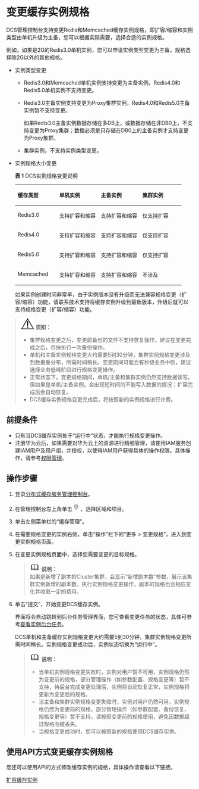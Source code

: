 # 变更缓存实例规格<a name="ZH-CN_TOPIC_0148195253"></a>

DCS管理控制台支持变更Redis和Memcached缓存实例规格，即扩容/缩容和实例类型由单机升级为主备，您可以根据实际需要，选择合适的实例规格。

例如，如果是2G的Redis3.0单机实例，您可以申请实例类型变更为主备，规格选择除2G以外的其他规格。

-   实例类型变更
    -   Redis3.0和Memcached单机实例支持变更为主备实例，Redis4.0和Redis5.0单机实例不支持变更。
    -   Redis3.0主备实例支持变更为Proxy集群实例，Redis4.0和Redis5.0主备实例暂不支持变更。

        如果Redis3.0主备实例数据存储在多DB上，或数据存储在非DB0上，不支持变更为Proxy集群；数据必须是只存储在DB0上的主备实例才支持变更为Proxy集群。

    -   集群实例，不支持实例类型变更。

-   实例规格大小变更

    **表 1**  DCS实例规格变更说明

    <a name="table1050417161268"></a>
    <table><thead align="left"><tr id="row1506316132615"><th class="cellrowborder" valign="top" width="25%" id="mcps1.2.5.1.1"><p id="p125077167264"><a name="p125077167264"></a><a name="p125077167264"></a>缓存类型</p>
    </th>
    <th class="cellrowborder" valign="top" width="25%" id="mcps1.2.5.1.2"><p id="p4507916122615"><a name="p4507916122615"></a><a name="p4507916122615"></a>单机实例</p>
    </th>
    <th class="cellrowborder" valign="top" width="25%" id="mcps1.2.5.1.3"><p id="p6507181619263"><a name="p6507181619263"></a><a name="p6507181619263"></a>主备实例</p>
    </th>
    <th class="cellrowborder" valign="top" width="25%" id="mcps1.2.5.1.4"><p id="p2507191614267"><a name="p2507191614267"></a><a name="p2507191614267"></a>集群实例</p>
    </th>
    </tr>
    </thead>
    <tbody><tr id="row85071016132619"><td class="cellrowborder" valign="top" width="25%" headers="mcps1.2.5.1.1 "><p id="p108572039192612"><a name="p108572039192612"></a><a name="p108572039192612"></a>Redis3.0</p>
    </td>
    <td class="cellrowborder" valign="top" width="25%" headers="mcps1.2.5.1.2 "><p id="p1550781612618"><a name="p1550781612618"></a><a name="p1550781612618"></a>支持扩容和缩容</p>
    </td>
    <td class="cellrowborder" valign="top" width="25%" headers="mcps1.2.5.1.3 "><p id="p6239152915148"><a name="p6239152915148"></a><a name="p6239152915148"></a>支持扩容和缩容</p>
    </td>
    <td class="cellrowborder" valign="top" width="25%" headers="mcps1.2.5.1.4 "><p id="p036914157280"><a name="p036914157280"></a><a name="p036914157280"></a>仅支持扩容</p>
    </td>
    </tr>
    <tr id="row450711617264"><td class="cellrowborder" valign="top" width="25%" headers="mcps1.2.5.1.1 "><p id="p1298418403265"><a name="p1298418403265"></a><a name="p1298418403265"></a>Redis4.0</p>
    </td>
    <td class="cellrowborder" valign="top" width="25%" headers="mcps1.2.5.1.2 "><p id="p133441318270"><a name="p133441318270"></a><a name="p133441318270"></a>支持扩容和缩容</p>
    </td>
    <td class="cellrowborder" valign="top" width="25%" headers="mcps1.2.5.1.3 "><p id="p625312516520"><a name="p625312516520"></a><a name="p625312516520"></a>支持扩容和缩容</p>
    </td>
    <td class="cellrowborder" valign="top" width="25%" headers="mcps1.2.5.1.4 "><p id="p323215141665"><a name="p323215141665"></a><a name="p323215141665"></a>仅支持扩容</p>
    </td>
    </tr>
    <tr id="row185071316172617"><td class="cellrowborder" valign="top" width="25%" headers="mcps1.2.5.1.1 "><p id="p786415411262"><a name="p786415411262"></a><a name="p786415411262"></a>Redis5.0</p>
    </td>
    <td class="cellrowborder" valign="top" width="25%" headers="mcps1.2.5.1.2 "><p id="p34521671666"><a name="p34521671666"></a><a name="p34521671666"></a>支持扩容和缩容</p>
    </td>
    <td class="cellrowborder" valign="top" width="25%" headers="mcps1.2.5.1.3 "><p id="p17720791866"><a name="p17720791866"></a><a name="p17720791866"></a>支持扩容和缩容</p>
    </td>
    <td class="cellrowborder" valign="top" width="25%" headers="mcps1.2.5.1.4 "><p id="p1012581213612"><a name="p1012581213612"></a><a name="p1012581213612"></a>仅支持扩容</p>
    </td>
    </tr>
    <tr id="row10507916142612"><td class="cellrowborder" valign="top" width="25%" headers="mcps1.2.5.1.1 "><p id="p05078165269"><a name="p05078165269"></a><a name="p05078165269"></a>Memcached</p>
    </td>
    <td class="cellrowborder" valign="top" width="25%" headers="mcps1.2.5.1.2 "><p id="p7507116182616"><a name="p7507116182616"></a><a name="p7507116182616"></a>支持扩容和缩容</p>
    </td>
    <td class="cellrowborder" valign="top" width="25%" headers="mcps1.2.5.1.3 "><p id="p1507191672611"><a name="p1507191672611"></a><a name="p1507191672611"></a>支持扩容和缩容</p>
    </td>
    <td class="cellrowborder" valign="top" width="25%" headers="mcps1.2.5.1.4 "><p id="p7507201612620"><a name="p7507201612620"></a><a name="p7507201612620"></a>不涉及</p>
    </td>
    </tr>
    </tbody>
    </table>

    如果实例创建时间非常早，由于实例版本没有升级而无法兼容规格变更（扩容/缩容）功能，请联系技术支持将缓存实例升级到最新版本，升级后就可以支持规格变更（扩容/缩容）功能。


>![](public_sys-resources/icon-notice.gif) **须知：**   
>-   集群规格变更之后，变更前备份的文件不支持恢复操作。建议在变更完成之后，尽快执行一次备份操作。  
>-   单机和主备实例规格变更大约需要5到30分钟，集群实例规格变更涉及到数据重分布，所需时间稍长。变更期间可能会有秒级业务中断，建议选择业务低峰阶段进行规格变更操作。  
>-   正常状态下，变更规格期间，单机/主备和集群实例仍然支持数据读写，但如果是单机/主备实例，会出现短时间的不能写入数据的情况；扩容完成后会自动恢复。  
>-   DCS缓存实例规格变更完成后，将按照新的实例规格进行计费。  

## 前提条件<a name="section83110548119"></a>

-   只有当DCS缓存实例处于“运行中”状态，才能执行规格变更操作。
-   注册华为云后，如果需要对华为云上的资源进行精细管理，请使用IAM服务创建IAM用户及用户组，并授权，以使得IAM用户获得具体的操作权限。具体操作，请参考[权限管理](权限管理.md)。

## 操作步骤<a name="section7311155411113"></a>

1.  登录[分布式缓存服务管理控制台](https://console.huaweicloud.com/dcs)。
2.  在管理控制台左上角单击![](figures/icon-region.png)，选择区域和项目。
3.  单击左侧菜单栏的“缓存管理”。
4.  在需要规格变更的实例右侧，单击“操作”栏下的“更多 \> 变更规格”，进入到变更实例规格页面。
5.  在变更实例规格页面中，选择您需要变更的目标规格。

    >![](public_sys-resources/icon-note.gif) **说明：**   
    >如果是新增了副本的Cluster集群，会显示“新增副本数”参数，展示该集群实例新增的副本数，执行实例规格变更操作，副本的规格也会相应变化并收取一定的费用。  

6.  单击“提交”，开始变更DCS缓存实例。

    界面将会自动跳转到后台任务管理界面，您可查看变更任务的状态，具体可参考[查看实例后台任务](查看实例后台任务.md)。

    DCS单机和主备缓存实例规格变更大约需要5到30分钟，集群实例规格变更所需时间稍长。实例规格变更成功后，实例状态切换为“运行中”。

    >![](public_sys-resources/icon-note.gif) **说明：**   
    >-   当单机实例规格变更失败时，实例对用户暂不可用，实例规格仍然为变更前的规格，部分管理操作（如参数配置、规格变更等）暂不支持，待后台完成变更处理后，实例将自动恢复正常，实例规格将更新为变更后的规格。  
    >-   当主备和集群实例规格变更失败时，实例对用户仍然可用，实例规格仍然为变更前的规格，部分管理操作（如参数配置、备份恢复、规格变更等）暂不支持，请按照变更前的规格使用，避免因数据超过规格而被丢失。  
    >-   当规格变更成功时，您可以按照新的规格使用DCS缓存实例。  


## 使用API方式变更缓存实例规格<a name="section1983962016368"></a>

您还可以使用API的方式修改缓存实例的规格，具体操作请查看以下链接。

[扩容缓存实例](https://support.huaweicloud.com/api-dcs/dcs-zh-api-180423024.html)

